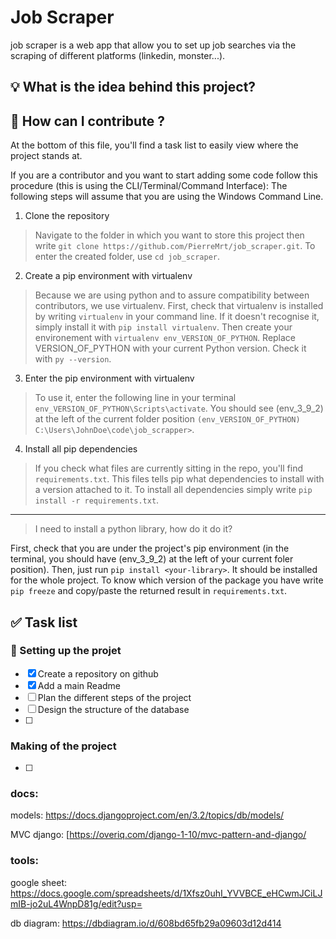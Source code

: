 # Job Scraper
job scraper is a web app that allow you to set up job searches via the scraping of different platforms (linkedin, monster...).

## :bulb: What is the idea behind this project?



## :open_book: How can I contribute ?

At the bottom of this file, you'll find a task list to easily view where the project stands at.

If you are a contributor and you want to start adding some code follow this procedure (this is using the CLI/Terminal/Command Interface):
The following steps will assume that you are using the Windows Command Line.

1. Clone the repository

> Navigate to the folder in which you want to store this project then write `git clone https://github.com/PierreMrt/job_scraper.git`. To enter the created folder, use `cd job_scraper`.

2. Create a pip environment with virtualenv

> Because we are using python and to assure compatibility between contributors, we use virtualenv. First, check that virtualenv is installed by writing `virtualenv` in your command line. If it doesn't recognise it, simply install it with `pip install virtualenv`. Then create your environement with `virtualenv env_VERSION_OF_PYTHON`. Replace VERSION_OF_PYTHON with your current Python version. Check it with `py --version`.

3. Enter the pip environment with virtualenv

> To use it, enter the following line in your terminal `env_VERSION_OF_PYTHON\Scripts\activate`. You should see (env_3_9_2) at the left of the current folder position `(env_VERSION_OF_PYTHON) C:\Users\JohnDoe\code\job_scrapper>`.

4. Install all pip dependencies

> If you check what files are currently sitting in the repo, you'll find `requirements.txt`. This files tells pip what dependencies to install with a version attached to it. To install all dependencies simply write `pip install -r requirements.txt`.

---

> I need to install a python library, how do it do it?

First, check that you are under the project's pip environment (in the terminal, you should have (env_3_9_2) at the left of your current foler position). Then, just run `pip install <your-library>`. It should be installed for the whole project. To know which version of the package you have write `pip freeze` and copy/paste the returned result in `requirements.txt`.

## :white_check_mark: Task list
### :rocket: Setting up the projet

- [x] Create a repository on github
- [x] Add a main Readme
- [ ] Plan the different steps of the project
- [ ] Design the structure of the database
- [ ] 

### Making of the project

- [ ]

### docs:
models: https://docs.djangoproject.com/en/3.2/topics/db/models/

MVC django: [https://overiq.com/django-1-10/mvc-pattern-and-django/

### tools:
google sheet:
https://docs.google.com/spreadsheets/d/1Xfsz0uhI_YVVBCE_eHCwmJCiLJmIB-jo2uL4WnpD81g/edit?usp=


db diagram:
https://dbdiagram.io/d/608bd65fb29a09603d12d414



